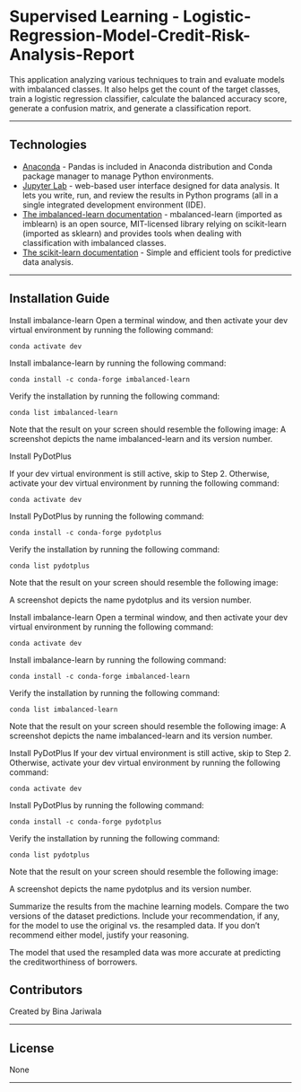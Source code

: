 # Supervised Learning - Logistic-Regression-Model-Credit-Risk-Analysis-Report

This application analyzing various techniques to train and evaluate models with imbalanced classes. It also helps get the count of the target classes, train a logistic regression classifier, calculate the balanced accuracy score, generate a confusion matrix, and generate a classification report.

---
## Technologies

- [Anaconda](https://www.anaconda.com/products/individual) - Pandas is included in Anaconda distribution and Conda package manager to manage Python environments.
- [Jupyter Lab](https://jupyter.org/) - web-based user interface designed for data analysis. It lets you write, run, and review the results in Python programs (all in a single integrated development environment (IDE).
- [The imbalanced-learn documentation](https://imbalanced-learn.org/stable) - mbalanced-learn (imported as imblearn) is an open source, MIT-licensed library relying on scikit-learn (imported as sklearn) and provides tools when dealing with classification with imbalanced classes.
 - [The scikit-learn documentation](https://scikit-learn.org/stable) - Simple and efficient tools for predictive data analysis.


---
## Installation Guide

Install imbalance-learn
Open a terminal window, and then activate your dev virtual environment by running the following command:
```
conda activate dev
```
Install imbalance-learn by running the following command:
```
conda install -c conda-forge imbalanced-learn
```
Verify the installation by running the following command:
```
conda list imbalanced-learn
```
Note that the result on your screen should resemble the following image:
A screenshot depicts the name imbalanced-learn and its version number.

Install PyDotPlus

If your dev virtual environment is still active, skip to Step 2. Otherwise, activate your dev virtual environment by running the following command:
```
conda activate dev
```
Install PyDotPlus by running the following command:
```
conda install -c conda-forge pydotplus
```
Verify the installation by running the following command:
```
conda list pydotplus
```
Note that the result on your screen should resemble the following image:

A screenshot depicts the name pydotplus and its version number.

Install imbalance-learn
Open a terminal window, and then activate your dev virtual environment by running the following command:
```
conda activate dev
```
Install imbalance-learn by running the following command:
```
conda install -c conda-forge imbalanced-learn
```
Verify the installation by running the following command:
```
conda list imbalanced-learn
```
Note that the result on your screen should resemble the following image:
A screenshot depicts the name imbalanced-learn and its version number.

Install PyDotPlus
If your dev virtual environment is still active, skip to Step 2. Otherwise, activate your dev virtual environment by running the following command:
```
conda activate dev
```
Install PyDotPlus by running the following command:
```
conda install -c conda-forge pydotplus
```
Verify the installation by running the following command:
```
conda list pydotplus
```
Note that the result on your screen should resemble the following image:

A screenshot depicts the name pydotplus and its version number.


Summarize the results from the machine learning models. Compare the two versions of the dataset predictions. Include your recommendation, if any, for the model to use the original vs. the resampled data. If you don’t recommend either model, justify your reasoning.

The model that used the resampled data was more accurate at predicting the creditworthiness of borrowers.


## Contributors

Created by Bina Jariwala

---

## License

None

---
